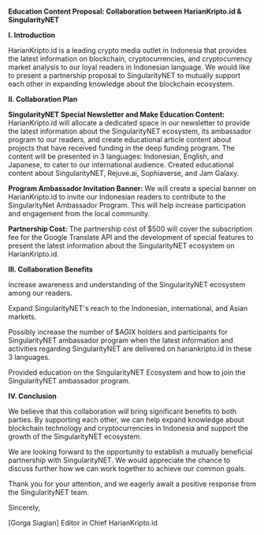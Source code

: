**Education Content Proposal: Collaboration between HarianKripto.id & SingularityNET**

**I. Introduction**

HarianKripto.id is a leading crypto media outlet in Indonesia that provides the latest information on blockchain, cryptocurrencies, and cryptocurrency market analysis to our loyal readers in Indonesian language. We would like to present a partnership proposal to SingularityNET to mutually support each other in expanding knowledge about the blockchain ecosystem.

**II. Collaboration Plan**

**SingularityNET Special Newsletter and Make Education Content:** HarianKripto.id will allocate a dedicated space in our newsletter to provide the latest information about the SingularityNET ecosystem, its ambassador program to our readers, and create educational article content about projects that have received funding in the deep funding program. The content will be presented in 3 languages: Indonesian, English, and Japanese, to cater to our international audience. Created educational content about SingularityNET, Rejuve.ai, Sophiaverse, and Jam Galaxy.

**Program Ambassador Invitation Banner:** We will create a special banner on HarianKripto.id to invite our Indonesian readers to contribute to the SingularityNet Ambassador Program. This will help increase participation and engagement from the local community.

**Partnership Cost:** The partnership cost of $500  will cover the subscription fee for the Google Translate API and the development of special features to present the latest information about the SingularityNET ecosystem on HarianKripto.id.

**III. Collaboration Benefits**

Increase awareness and understanding of the SingularityNET ecosystem among our readers.

Expand SingularityNET's reach to the Indonesian, international, and Asian markets.

Possibly increase the number of $AGIX holders and participants for SingularityNET ambassador program when the latest information and activities regarding SingularityNET are delivered on hariankripto.id in these 3 languages.

Provided education on the SingularityNET Ecosystem and how to join the SingularityNET ambassador program.

**IV. Conclusion**

We believe that this collaboration will bring significant benefits to both parties. By supporting each other, we can help expand knowledge about blockchain technology and cryptocurrencies in Indonesia and support the growth of the SingularityNET ecosystem.

We are looking forward to the opportunity to establish a mutually beneficial partnership with SingularityNET. We would appreciate the chance to discuss further how we can work together to achieve our common goals.

Thank you for your attention, and we eagerly await a positive response from the SingularityNET team.

Sincerely,

[Gorga Siagian] Editor in Chief HarianKripto.id



